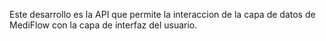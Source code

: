 Este desarrollo es la API que permite la interaccion de la capa de datos de MediFlow con la capa de interfaz del usuario.

